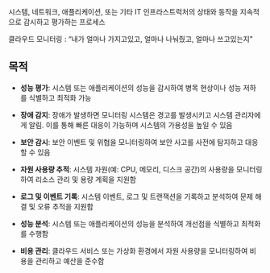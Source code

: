 시스템, 네트워크, 애플리케이션, 또는 기타 IT 인프라스트럭처의 상태와 동작을 지속적으로 감시하고 평가하는 프로세스

클라우드 모니터링 : “내가 얼마나 가지고있고, 얼마나 나눠줬고, 얼마나 쓰고있는지"

## 목적

- **성능 평가**: 시스템 또는 애플리케이션의 성능을 감시하여 병목 현상이나 성능 저하를 식별하고 최적화 가능
    
- **장애 감지**: 장애가 발생하면 모니터링 시스템은 경고를 발생시키고 시스템 관리자에게 알림. 이를 통해 빠른 대응이 가능하며 시스템의 가용성을 높일 수 있음
    
- **보안 감시**: 보안 이벤트 및 위협을 모니터링하여 보안 사고를 사전에 탐지하고 대응할 수 있음
    
- **자원 사용량 추적**: 시스템 자원(예: CPU, 메모리, 디스크 공간)의 사용량을 모니터링하여 리소스 관리 및 용량 계획을 지원함
    
- **로그 및 이벤트 기록**: 시스템 이벤트, 로그 및 트랜잭션을 기록하고 분석하여 문제 해결 및 오류 추적을 지원함
    
- **성능 분석**: 시스템 또는 애플리케이션의 성능을 분석하여 개선점을 식별하고 최적화를 수행함
    
- **비용 관리**: 클라우드 서비스 또는 가상화 환경에서 자원 사용량을 모니터링하여 비용을 관리하고 예산을 준수함